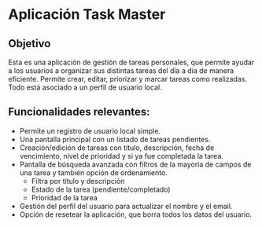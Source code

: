 # Aplicación Task Master
## Objetivo 
Esta es una aplicación de gestión de tareas personales, que permite ayudar a los usuarios a organizar sus distintas tareas del día a día de manera eficiente.
Permite crear, editar, priorizar y marcar tareas como realizadas.
Todo está asociado a un perfil de usuario local.

## Funcionalidades relevantes:
 * Permite un registro de usuario local simple.
 * Una pantalla principal con un listado de tareas pendientes.
 * Creación/edición de tareas con título, descripción, fecha de vencimiento, nivel de prioridad y si ya fue completada la tarea.
 * Pantalla de búsqueda avanzada con filtros de la mayoría de campos de una tarea y también opción de ordenamiento.
   * Filtra por título y descripción
   * Estado de la tarea (pendiente/completado)
   * Prioridad de la tarea
 * Gestión del perfil del usuario para actualizar el nombre y el email.
 * Opción de resetear la aplicación, que borra todos los datos del usuario.
